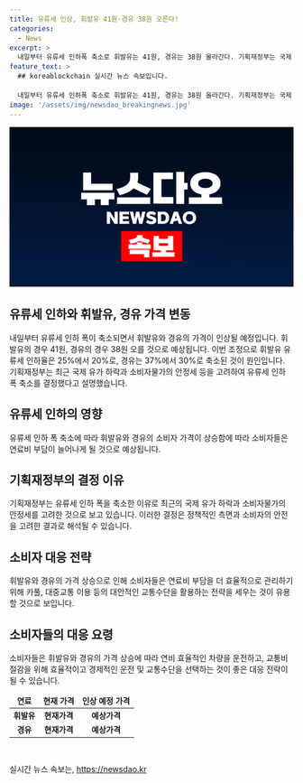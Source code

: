 ```yaml
---
title: 유류세 인상, 휘발유 41원·경유 38원 오른다!
categories:
  - News
excerpt: >
  내일부터 유류세 인하폭 축소로 휘발유는 41원, 경유는 38원 올라간다. 기획재정부는 국제 유가 하락과 소비자물가 안정을 감안해 인하 폭을 축소했다고 설명했다. (150자)
feature_text: >
  ## koreablockchain 실시간 뉴스 속보입니다.

  내일부터 유류세 인하폭 축소로 휘발유는 41원, 경유는 38원 올라간다. 기획재정부는 국제 유가 하락과 소비자물가 안정을 감안해 인하 폭을 축소했다고 설명했다. (150자)
image: '/assets/img/newsdao_breakingnews.jpg'
---
```


<p><img src="/assets/img/newsdao_breakingnews.jpg" alt="koreablockchain 속보" /></p>

<h2 data-ke-size="size26">유류세 인하와 휘발유, 경유 가격 변동</h2>

<p data-ke-size="size16">내일부터 유류세 인하 폭이 축소되면서 휘발유와 경유의 가격이 인상될 예정입니다. 휘발유의 경우 41원, 경유의 경우 38원 오를 것으로 예상됩니다. 이번 조정으로 휘발유 유류세 인하율은 25%에서 20%로, 경유는 37%에서 30%로 축소된 것이 원인입니다. 기획재정부는 최근 국제 유가 하락과 소비자물가의 안정세 등을 고려하여 유류세 인하 폭 축소를 결정했다고 설명했습니다.</p>

<h2 data-ke-size="size26">유류세 인하의 영향</h2>

<p data-ke-size="size16">유류세 인하 폭 축소에 따라 휘발유와 경유의 소비자 가격이 상승함에 따라 소비자들은 연료비 부담이 늘어나게 될 것으로 예상됩니다.</p>

<h2 data-ke-size="size26">기획재정부의 결정 이유</h2>

<p data-ke-size="size16">기획재정부는 유류세 인하 폭을 축소한 이유로 최근의 국제 유가 하락과 소비자물가의 안정세를 고려한 것으로 보고 있습니다. 이러한 결정은 정책적인 측면과 소비자의 안전을 고려한 결과로 해석될 수 있습니다.</p>

<h2 data-ke-size="size26">소비자 대응 전략</h2>

<p data-ke-size="size16">휘발유와 경유의 가격 상승으로 인해 소비자들은 연료비 부담을 더 효율적으로 관리하기 위해 카풀, 대중교통 이용 등의 대안적인 교통수단을 활용하는 전략을 세우는 것이 유용할 것으로 보입니다.</p>

<h2 data-ke-size="size26">소비자들의 대응 요령</h2>

<p data-ke-size="size16">소비자들은 휘발유와 경유의 가격 상승에 따라 연비 효율적인 차량을 운전하고, 교통비 절감을 위해 효율적이고 경제적인 운전 및 교통수단을 선택하는 것이 좋은 대응 전략이 될 수 있습니다.</p>

<table>
<thead>
<tr>
<td style="text-align: center; height: 17px;"><strong>연료</strong></td>
<td style="text-align: center; height: 17px;"><strong>현재 가격</strong></td>
<td style="text-align: center; height: 17px;"><strong>인상 예정 가격</strong></td>
</tr>
</thead>
<tbody>
<tr>
<td style="text-align: center; height: 17px;"><b>휘발유</b></td>
<td style="text-align: center; height: 17px;"><b>현재가격</b></td>
<td style="text-align: center; height: 17px;"><b>예상가격</b></td>
</tr>
<tr>
<td style="text-align: center; height: 17px;"><b>경유</b></td>
<td style="text-align: center; height: 17px;"><b>현재가격</b></td>
<td style="text-align: center; height: 17px;"><b>예상가격</b></td>
</tr>
</tbody>
</table>

<p>&nbsp;</p>
실시간 뉴스 속보는, <a href="https://newsdao.kr" rel="dofollow">https://newsdao.kr</a>


